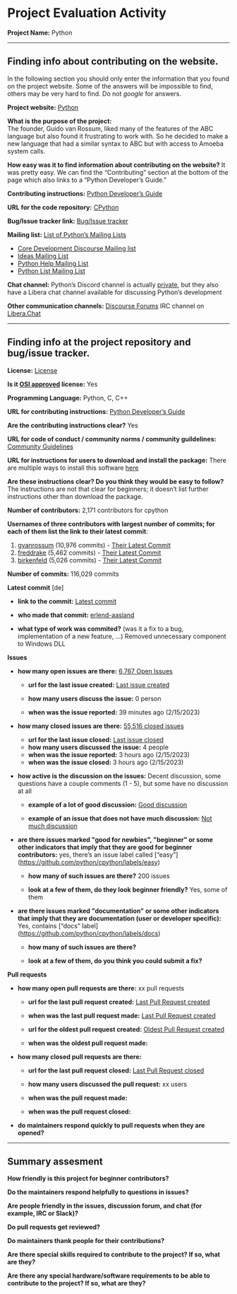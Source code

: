 # Project Evaluation Activity



__Project Name:__  Python


---

## Finding info about contributing on the website.

In the following section you should only enter the information that you
found on the project website. Some of the answers will be impossible to find, others
may be very hard to find. Do not _google_ for answers.

__Project website:__ [Python](https://www.python.org/)


__What is the purpose of the project:__  
The founder, Guido van Rossum, liked many of the features of the ABC language but also found it frustrating to work with. So he decided to make a new language that had a similar syntax to ABC but with access to Amoeba system calls.


__How easy was it to find information about contributing on the website?__ 
It was pretty easy. We can find the “Contributing” section at the bottom of the page which also links to a “Python Developer’s Guide.”

__Contributing instructions:__ [Python Developer’s Guide](https://devguide.python.org/) 

__URL for the code repository:__ [CPython](https://github.com/python/cpython)

__Bug/Issue tracker link:__ [Bug/Issue tracker](https://github.com/python/cpython/issues)

__Mailing list:__ [List of Python’s Mailing Lists](https://www.python.org/community/lists/)

- [Core Development Discourse Mailing list](https://mail.python.org/mailman3/lists/python-dev.python.org/)
- [Ideas Mailing List](https://mail.python.org/mailman3/lists/python-ideas.python.org)
- [Python Help Mailing List](https://mail.python.org/mailman/listinfo/python-help)
- [Python List Mailing List](https://mail.python.org/mailman/listinfo/python-list)

__Chat channel:__ 
Python’s Discord channel is actually [private](https://devguide.python.org/developer-workflow/communication-channels/#discord-private-chat-server), but they also have a Libera chat channel available for discussing Python’s development

__Other communication channels:__ 
[Discourse Forums](https://discuss.python.org/)
IRC channel on [Libera.Chat](https://libera.chat/)


---

## Finding info at the project repository and bug/issue tracker.

__License:__ [License](https://github.com/python/cpython/blob/main/LICENSE)

__Is it [OSI approved](https://opensource.org/licenses/alphabetical) license:__ Yes 

__Programming Language:__ Python, C, C++

__URL for contributing instructions:__ [Python Developer’s Guide](https://devguide.python.org/)

__Are the contributing instructions clear?__  Yes


__URL for code of conduct / community norms / community guildelines:__ [Community Guidelines](https://www.python.org/psf/conduct/)

__URL for instructions for users to download and install the package:__ 
There are multiple ways to install this software [here](https://www.python.org/downloads/)

__Are these instructions clear? Do you think they would be easy to follow?__ 
The instructions are not that clear for beginners; it doesn’t list further instructions other than download the package.


__Number of contributors:__ 2,171 contributors for cpython


__Usernames of three contributors with largest number of commits; for
each of them list the link to their latest commit__:

1. [gvanrossum](https://github.com/gvanrossum) (10,976 commits) - [Their Latest Commit](https://github.com/python/cpython/commit/65b7b6bd23ea789357777f3a0a6f25a79bb04177)
2. [freddrake](https://github.com/freddrake) (5,462 commits) - [Their Latest Commit](https://github.com/python/cpython/commit/c7eb7894d3a0878af72bfec9b65d12dd0a1e28e9)
3. [birkenfeld](https://github.com/birkenfeld) (5,026 commits) - [Their Latest Commit](https://github.com/python/cpython/commit/492dc02b01828f346dd62412fefc654e781de923)



__Number of commits:__ 116,029 commits

__Latest commit__ [de] 

- __link to the commit:__  [Latest commit](https://github.com/python/cpython/commit/eb0c485b6c836abb71932537a5058344d11d7bc8)

- __who made that commit:__ [erlend-aasland](https://github.com/erlend-aasland)


- __what type of work was commited?__ (was it a fix to a bug, implementation of a new feature, ...)
Removed unnecessary component to Windows DLL

__Issues__

- __how many open issues are there:__ [6,767 Open Issues](https://github.com/python/cpython/issues)

    - __url for the last issue created:__ [Last issue created](https://github.com/python/cpython/issues/101936)

    - __how many users discuss the issue:__ 0 person
    
    - __when was the issue reported:__ 39 minutes ago (2/15/2023)

    

- __how many closed issues are there:__ [55,516 closed issues](https://github.com/python/cpython/issues?q=is%3Aissue+is%3Aclosed)
    - __url for the last issue closed:__ [Last issue closed](https://github.com/python/cpython/issues/101935)
    - __how many users discussed the issue:__ 4 people
    - __when was the issue reported:__ 3 hours ago (2/15/2023)
    - __when was the issue closed:__ 3 hours ago (2/15/2023)

- __how active is the discussion on the issues:__ Decent discussion, some questions have a couple comments (1 - 5), but some have no discussion at all

    - __example of a lot of good discussion:__ [Good discussion](https://github.com/python/cpython/issues/101881)
    
    - __example of an issue that does not have much discussion:__ [Not much discussion](https://github.com/python/cpython/issues/101880)


- __are there issues marked "good for newbies", "beginner" or some other indicators that imply that they are good for beginner contributors:__ 
     yes, there’s an issue label called [“easy”] (https://github.com/python/cpython/labels/easy) 

    - __how many of such issues are there?__ 200 issues
    
    - __look at a few of them, do they look beginner friendly?__ Yes, some of them



- __are there issues marked "documentation" or some other indicators that imply that they are documentation (user or developer specific):__ 
    Yes, contains [“docs” label] (https://github.com/python/cpython/labels/docs)
    
    - __how many of such issues are there?__ 
    
    - __look at a few of them, do you think you could submit a fix?__ 



__Pull requests__

- __how many open pull requests are there:__ xx pull requests

    - __url for the last pull request created:__ [Last Pull Request created]()
    
    - __when was the last pull request made:__ [Last Pull Request created]()

    - __url for the oldest pull request created:__ [Oldest Pull Request created]()
    
    - __when was the oldest pull request made:__ 

- __how many closed pull requests are there:__ 

    - __url for the last pull request closed:__ [Last Pull Request closed]()
    
    - __how many users discussed the pull request:__ xx users
    
    - __when was the pull request made:__  
    
    - __when was the pull request closed:__ 
    

- __do maintainers respond quickly to pull requests when they are opened?__ 





---


## Summary assesment
__How friendly is this project for beginner contributors?__




__Do the maintainers respond helpfully to questions in issues?__



__Are people friendly in the issues, discussion forum, and chat (for example, IRC or Slack)?__




__Do pull requests get reviewed?__



__Do maintainers thank people for their contributions?__



__Are there special skills required to contribute to the project? If so, what are they?__



__Are there any special hardware/software requirements to be able to contribute to the project? If so, what are they?__

